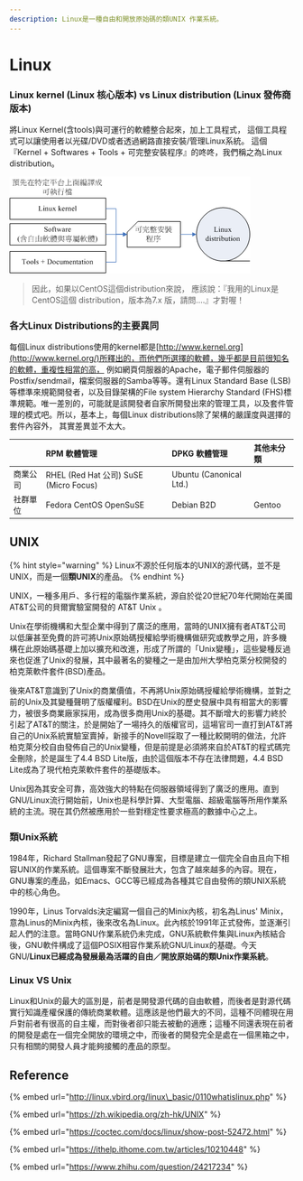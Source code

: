 ```yaml
---
description: Linux是一種自由和開放原始碼的類UNIX 作業系統。
---
```


# Linux

### Linux kernel \(Linux 核心版本\) vs Linux distribution \(Linux 發佈商版本\)

將Linux Kernel\(含tools\)與可運行的軟體整合起來，加上工具程式， 這個工具程式可以讓使用者以光碟/DVD或者透過網路直接安裝/管理Linux系統。 這個『Kernel + Softwares + Tools + 可完整安裝程序』的咚咚，我們稱之為Linux distribution。

![](../../.gitbook/assets/image%20%2852%29.png)

> 因此，如果以CentOS這個distribution來說， 應該說：『我用的Linux是CentOS這個 distribution，版本為7.x 版，請問....』才對喔！

### 各大Linux Distributions的主要異同

 每個Linux distributions使用的kernel都是[http://www.kernel.org](http://www.kernel.org/)所釋出的，而他們所選擇的軟體，幾乎都是目前很知名的軟體，重複性相當的高， 例如網頁伺服器的Apache，電子郵件伺服器的Postfix/sendmail，檔案伺服器的Samba等等。還有Linux Standard Base \(LSB\)等標準來規範開發者，以及目錄架構的File system Hierarchy Standard \(FHS\)標準規範。唯一差別的，可能就是該開發者自家所開發出來的管理工具，以及套件管理的模式吧。所以，基本上，每個Linux distributions除了架構的嚴謹度與選擇的套件內容外， 其實差異並不太大。

|  | RPM 軟體管理 | DPKG 軟體管理 | 其他未分類 |
| :--- | :--- | :--- | :--- |
| 商業公司 | RHEL \(Red Hat 公司\) SuSE \(Micro Focus\) | Ubuntu \(Canonical Ltd.\) |  |
| 社群單位 | Fedora CentOS OpenSuSE | Debian B2D | Gentoo |



## UNIX

{% hint style="warning" %}
Linux不源於任何版本的UNIX的源代碼，並不是UNIX，而是一個**類UNIX**的產品。
{% endhint %}

UNIX，一種多用戶、多行程的電腦作業系統，源自於從20世紀70年代開始在美國AT&T公司的貝爾實驗室開發的 AT&T Unix 。

Unix在學術機構和大型企業中得到了廣泛的應用，當時的UNIX擁有者AT&T公司以低廉甚至免費的許可將Unix原始碼授權給學術機構做研究或教學之用，許多機構在此原始碼基礎上加以擴充和改進，形成了所謂的「Unix變種」，這些變種反過來也促進了Unix的發展，其中最著名的變種之一是由加州大學柏克萊分校開發的柏克萊軟件套件\(BSD\)產品。

後來AT&T意識到了Unix的商業價值，不再將Unix原始碼授權給學術機構，並對之前的Unix及其變種聲明了版權權利。BSD在Unix的歷史發展中具有相當大的影響力，被很多商業廠家採用，成為很多商用Unix的基礎。其不斷增大的影響力終於引起了AT&T的關注，於是開始了一場持久的版權官司，這場官司一直打到AT&T將自己的Unix系統實驗室賣掉，新接手的Novell採取了一種比較開明的做法，允許柏克萊分校自由發佈自己的Unix變種，但是前提是必須將來自於AT&T的程式碼完全刪除，於是誕生了4.4 BSD Lite版，由於這個版本不存在法律問題，4.4 BSD Lite成為了現代柏克萊軟件套件的基礎版本。

Unix因為其安全可靠，高效強大的特點在伺服器領域得到了廣泛的應用。直到GNU/Linux流行開始前，Unix也是科學計算、大型電腦、超級電腦等所用作業系統的主流。現在其仍然被應用於一些對穩定性要求極高的數據中心之上。

### 類Unix系統

1984年，Richard Stallman發起了GNU專案，目標是建立一個完全自由且向下相容UNIX的作業系統。這個專案不斷發展壯大，包含了越來越多的內容。現在，GNU專案的產品，如Emacs、GCC等已經成為各種其它自由發佈的類UNIX系統中的核心角色。

1990年，Linus Torvalds決定編寫一個自己的Minix內核，初名為Linus' Minix，意為Linus的Minix內核，後來改名為Linux。此內核於1991年正式發佈，並逐漸引起人們的注意。當時GNU作業系統仍未完成，GNU系統軟件集與Linux內核結合後，GNU軟件構成了這個POSIX相容作業系統GNU/Linux的基礎。今天GNU/**Linux已經成為發展最為活躍的自由／開放原始碼的類Unix作業系統**。

### Linux VS Unix

Linux和Unix的最大的區別是，前者是開發源代碼的自由軟體，而後者是對源代碼實行知識產權保護的傳統商業軟體。這應該是他們最大的不同，這種不同體現在用戶對前者有很高的自主權，而對後者卻只能去被動的適應；這種不同還表現在前者的開發是處在一個完全開放的環境之中，而後者的開發完全是處在一個黑箱之中，只有相關的開發人員才能夠接觸的產品的原型。



## Reference

{% embed url="http://linux.vbird.org/linux\_basic/0110whatislinux.php" %}

{% embed url="https://zh.wikipedia.org/zh-hk/UNIX" %}

{% embed url="https://coctec.com/docs/linux/show-post-52472.html" %}

{% embed url="https://ithelp.ithome.com.tw/articles/10210448" %}

{% embed url="https://www.zhihu.com/question/24217234" %}


